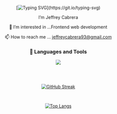  
 <div align="center">
 
 [![Typing SVG](https://readme-typing-svg.herokuapp.com?font=Prompt&size=30&pause=1000&color=2A5EDE&center=true&vCenter=true&width=435&lines=Hello%2C+There+👋!;Nice+to+meet+you!)](https://git.io/typing-svg)
 
 
 I’m Jeffrey Cabrera
          
 👀 I’m interested in ...Frontend web development 
          
 📫 How to reach me ... jeffreycabrera93@gmail.com

### 🧰 Languages and Tools
 
<p align="center">
  <a href="https://skillicons.dev">
    <img src="https://skillicons.dev/icons?i=html,css,javascript,jquery,java,mysql,spring,eclipse,bootstrap,react,ts,gcp,idea,postman,py,latex,selenium,vscode&perline=5" />
  </a>
</p>

 
 
          
<br><br>
          
[![GitHub Streak](https://github-readme-streak-stats.herokuapp.com?user=jeffrey840&theme=horizon&border_radius=5&background=FF2D2D00&border=FFFFFF&stroke=FFFFFF&ring=2A5EDE&fire=396D76&currStreakNum=396D76&sideNums=396D76&currStreakLabel=2A5EDE&sideLabels=2A5EDE&dates=396D76)](https://git.io/streak-stats) 
 
 <br>
 

[![Top Langs](https://github-readme-stats.vercel.app/api/top-langs/?username=jeffrey840&layout=compact&theme=transparent&env=PAT_1)](https://github.com/jeffrey840)
 
<div>
          
